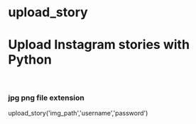# upload_story
<h1>Upload Instagram stories with Python</h1>
<br>
<h3>jpg png file extension</h3>

<p>upload_story('img_path','username','password')</p>

